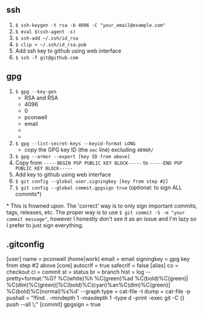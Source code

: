 ## ssh

1. `$ ssh-keygen -t rsa -b 4096 -C "your_email@example.com"`
2. `$ eval $(ssh-agent -s)`
3. `$ ssh-add ~/.ssh/id_rsa`
4. `$ clip < ~/.ssh/id_rsa.pub`
5. Add ssh key to github using web interface
6. `$ ssh -T git@github.com`

## gpg

1. `$ gpg --key-gen`
    - RSA and RSA
    - 4096
    - 0
    - pconwell
    - email
    - 
    - 
2. `$ gpg --list-secret-keys --keyid-format LONG`
    - copy the GPG key ID (the `sec` line) excluding `4096R/ `
3. `$ gpg --armor --export [key ID from above]`
4. Copy from `-----BEGIN PGP PUBLIC KEY BLOCK-----` to `-----END PGP PUBLIC KEY BLOCK-----`
5. Add key to github using web interface
6. `$ git config --global user.signingkey [key from step #2]`
7. `$ git config --global commit.gpgsign true` (optional: to sign ALL commits\*)

\* This is frowned upon. The 'correct' way is to only sign important commits, tags, releases, etc. The proper way is to use `$ git commit -S -m "your commit message"`, however I honestly don't see it as an issue and I'm lazy so I prefer to just sign everything.

## .gitconfig

[user]
	name = pconwell (home|work)
	email = email
	signingkey = gpg key from step #2 above
[core]
	autocrlf = true
	safecrlf = false
[alias]
	co = checkout
	ci = commit
	st = status
	br = branch
	hist = log --pretty=format:'%G? %C(white)%h %C(green)%ad %C(bold)%C(green)| %C(dim)%C(green)[%C(bold)%C(cyan)%an%C(dim)%C(green)] %C(bold)%C(normal)%s%d' --graph
	type = cat-file -t
	dump = cat-file -p
	pushall = "!find . -mindepth 1 -maxdepth 1 -type d -print -exec git -C {} push --all \\;"
[commit]
	gpgsign = true
